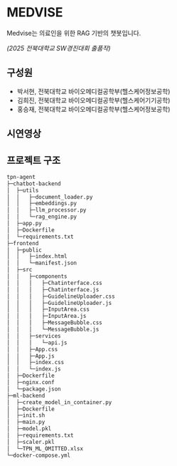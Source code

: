 # MEDVISE
Medvise는 의료인을 위한 RAG 기반의 챗봇입니다.  

_(2025 전북대학교 SW경진대회 출품작)_

## 구성원
- 박서현, 전북대학교 바이오메디컬공학부(헬스케어정보공학)
- 김희진, 전북대학교 바이오메디컬공학부(헬스케어기기공학)
- 홍승재, 전북대학교 바이오메디컬공학부(헬스케어정보공학)

## 시연영상

## 프로젝트 구조
```bash
tpn-agent
├─chatbot-backend
│  ├─utils
│  │   ├─document_loader.py
│  │   ├─embeddings.py
│  │   ├─llm_processor.py
│  │   └─rag_engine.py
│  ├─app.py
│  ├─Dockerfile
│  └─requirements.txt
├─frontend
│  ├─public
│  │   ├─index.html
│  │   └─manifest.json
│  ├─src
│  │   ├─components
│  │   │   ├─Chatinterface.css
│  │   │   ├─Chatinterface.js
│  │   │   ├─GuidelineUploader.css
│  │   │   ├─GuidelineUploader.js
│  │   │   ├─InputArea.css
│  │   │   ├─InputArea.js
│  │   │   ├─MessageBubble.css
│  │   │   └─MessageBubble.js
│  │   ├─services
│  │   │   └─api.js
│  │   ├─App.css
│  │   ├─App.js
│  │   ├─index.css
│  │   └─index.js
│  ├─Dockerfile
│  ├─nginx.conf
│  └─package.json
├─ml-backend
│  ├─create_model_in_container.py
│  ├─Dockerfile
│  ├─init.sh
│  ├─main.py
│  ├─model.pkl
│  ├─requirements.txt
│  ├─scaler.pkl
│  └─TPN_ML_OMITTED.xlsx
└─docker-compose.yml
```
